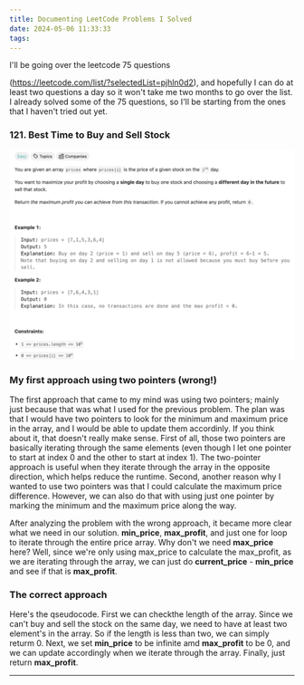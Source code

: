 ```yaml
---
title: Documenting LeetCode Problems I Solved
date: 2024-05-06 11:33:33
tags:
---
```


I'll be going over the leetcode 75 questions
<!-- more -->
 (https://leetcode.com/list/?selectedList=pjhln0d2), and hopefully I can do at least two questions a day so it won't take me two months to go over the list. I already solved some of the 75 questions, so I'll be starting from the ones that I haven't tried out yet.

### 121. Best Time to Buy and Sell Stock
![Alt Text](/assets/Leetcode121.png "Problem 121")

### My first approach using two pointers (wrong!)
The first approach that came to my mind was using two pointers; mainly just because that was what I used for the previous problem. The plan was that I would have two pointers to look for the minimum and maximum price in the array, and I would be able to update them accordinly. 
If you think about it, that doesn't really make sense. First of all, those two pointers are basically iterating through the same elements (even though I let one pointer to start at index 0 and the other to start at index 1). The two-pointer approach is useful when they iterate through the array in the opposite direction, which helps reduce the runtime. 
Second, another reason why I wanted to use two pointers was that I could calculate the maximum price difference. However, we can also do that with using just one pointer by marking the minimum and the maximum price along the way.

After analyzing the problem with the wrong approach, it became more clear what we need in our solution. **min_price**, **max_profit**, and just one for loop to iterate through the entire price array. Why don't we need **max_price** here? Well, since we're only using max_price to calculate the max_profit, as we are iterating through the array, we can just do **current_price** - **min_price** and see if that is **max_profit**.

### The correct approach
Here's the qseudocode. First we can checkthe length of the array. Since we can't buy and sell the stock on the same day, we need to have at least two element's in the array. So if the length is less than two, we can simply returm 0.
Next, we set **min_price** to be infinite amd **max_profit** to be 0, and we can update accordingly when we iterate through the array. Finally, just return **max_profit**.

---